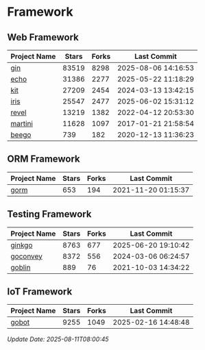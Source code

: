 # Framework

## Web Framework
| Project Name | Stars | Forks | Last Commit |
| ------------ | ----- | ----- | ----------- |
| [gin](https://github.com/gin-gonic/gin) | 83519 | 8298 | 2025-08-06 14:16:53 |
| [echo](https://github.com/labstack/echo) | 31386 | 2277 | 2025-05-22 11:18:29 |
| [kit](https://github.com/go-kit/kit) | 27209 | 2454 | 2024-03-13 13:42:15 |
| [iris](https://github.com/kataras/iris) | 25547 | 2477 | 2025-06-02 15:31:12 |
| [revel](https://github.com/revel/revel) | 13219 | 1382 | 2022-04-12 20:53:30 |
| [martini](https://github.com/go-martini/martini) | 11628 | 1097 | 2017-01-21 21:58:54 |
| [beego](https://github.com/astaxie/beego) | 739 | 182 | 2020-12-13 11:36:23 |

## ORM Framework
| Project Name | Stars | Forks | Last Commit |
| ------------ | ----- | ----- | ----------- |
| [gorm](https://github.com/jinzhu/gorm) | 653 | 194 | 2021-11-20 01:15:37 |

## Testing Framework
| Project Name | Stars | Forks | Last Commit |
| ------------ | ----- | ----- | ----------- |
| [ginkgo](https://github.com/onsi/ginkgo) | 8763 | 677 | 2025-06-20 19:10:42 |
| [goconvey](https://github.com/smartystreets/goconvey) | 8372 | 556 | 2024-03-06 06:24:57 |
| [goblin](https://github.com/franela/goblin) | 889 | 76 | 2021-10-03 14:34:22 |

## IoT Framework
| Project Name | Stars | Forks | Last Commit |
| ------------ | ----- | ----- | ----------- |
| [gobot](https://github.com/hybridgroup/gobot) | 9255 | 1049 | 2025-02-16 14:48:48 |

*Update Date: 2025-08-11T08:00:45*